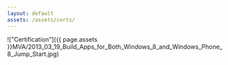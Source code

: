 ```yaml
---
layout: default
assets: /assets/certs/
---
```

!["Certification"]({{ page.assets }}MVA/2013_03_19_Build_Apps_for_Both_Windows_8_and_Windows_Phone_8_Jump_Start.jpg)
